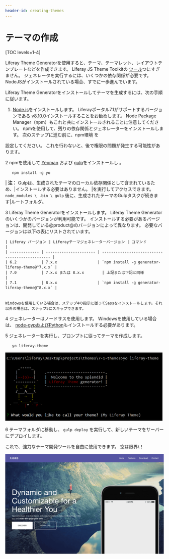 ```yaml
---
header-id: creating-themes
---
```


# テーマの作成

[TOC levels=1-4]

Liferay Theme Generatorを使用すると、テーマ、テーマレット、レイアウトテンプレートなどを作成できます。 Liferay JS Theme Toolkitの [ツール](https://github.com/liferay/liferay-themes-sdk/tree/master/packages)つにすぎません。 ジェネレータを実行するには、いくつかの依存関係が必要です。 NodeJSがインストールされている場合、すでに一歩進んでいます。

Liferay Theme Generatorをインストールしてテーマを生成するには、次の手順に従います。

1.  [Node.js](http://nodejs.org/)をインストールします。 Liferayポータル7.1がサポートするバージョンである [v8.10.0](https://nodejs.org/download/release/v8.10.0/)インストールすることをお勧めします。 Node Package Manager（npm）もこれと共にインストールされることに注意してください。 npmを使用して、残りの依存関係とジェネレーターをインストールします。 次のステップに進む前に、npm環境</a> を

設定してください。 これを行わないと、後で権限の問題が発生する可能性があります。</p></li> 
   
   2  npmを使用して [Yeoman](http://yeoman.io/) および [gulp](https://gulpjs.com/)をインストールし 。</p> 
  
       npm install -g yo
      
  
  | **注：** Gulpは、生成されたテーマのローカル依存関係として含まれているため、|インストールする必要はありません。 |を実行してアクセスできます。 `node_modules \ .bin \ gulp` 後に、生成されたテーマのGulpタスクが続きます|ルートフォルダ。</li> 
  
  3  Liferay Theme Generatorをインストールします。 Liferay Theme Generatorのいくつかのバージョンが利用可能です。 インストールする必要があるバージョンは、開発している@product@のバージョンによって異なります。 必要なバージョンは以下の表にリストされています。
  
  
    | Liferay バージョン | Liferayテーマジェネレーターバージョン | コマンド                                            |
    | ------------- | ---------------------- | ----------------------------------------------- |
    | 6.2           | 7.x.x                  | `npm install -g generator-liferay-theme@^7.x.x` |
    | 7.0           | 7.x.x または 8.x.x        | 上記または下記と同様                                      |
    | 7.1           | 8.x.x                  | `npm install -g generator-liferay-theme@^8.x.x` |

    
    Windowsを使用している場合は、ステップ4の指示に従ってSassをインストールします。それ以外の場合は、ステップ5にスキップできます。

4  ジェネレーターはノードサスを使用します。 Windowsを使用している場合は、 [node-gypおよびPython](https://github.com/nodejs/node-gyp#installation)もインストールする必要があります。

5  ジェネレーターを実行し、プロンプトに従ってテーマを作成します。
  
       yo liferay-theme
      
  
  ![図1：構成に関するいくつかの質問に答えるだけでテーマを生成できます。](../../../../images/theme-generator-theme-prompt.png)

6  テーマフォルダに移動し、 `gulp deploy` を実行して、新しいテーマをサーバーにデプロイします。</ol> 

これで、強力なテーマ開発ツールを自由に使用できます。 空は限界\！

![図2：想像できるあらゆるテーマを作成するためのツールが手元にあります。](../../../../images/theme-generator-theme-example.png)
